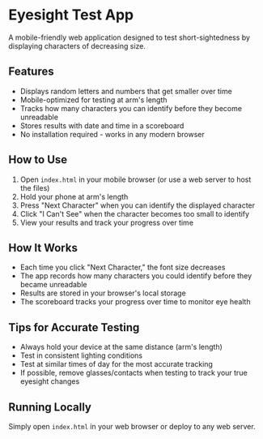 # Eyesight Test App

A mobile-friendly web application designed to test short-sightedness by displaying characters of decreasing size.

## Features

- Displays random letters and numbers that get smaller over time
- Mobile-optimized for testing at arm's length
- Tracks how many characters you can identify before they become unreadable
- Stores results with date and time in a scoreboard
- No installation required - works in any modern browser

## How to Use

1. Open `index.html` in your mobile browser (or use a web server to host the files)
2. Hold your phone at arm's length
3. Press "Next Character" when you can identify the displayed character
4. Click "I Can't See" when the character becomes too small to identify
5. View your results and track your progress over time

## How It Works

- Each time you click "Next Character," the font size decreases
- The app records how many characters you could identify before they became unreadable
- Results are stored in your browser's local storage
- The scoreboard tracks your progress over time to monitor eye health

## Tips for Accurate Testing

- Always hold your device at the same distance (arm's length) 
- Test in consistent lighting conditions
- Test at similar times of day for the most accurate tracking
- If possible, remove glasses/contacts when testing to track your true eyesight changes

## Running Locally

Simply open `index.html` in your web browser or deploy to any web server. 